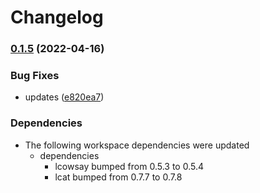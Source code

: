# Changelog

### [0.1.5](https://github.com/davidkna/lcat-rs/compare/lolcow-fortune-v0.1.4...lolcow-fortune-v0.1.5) (2022-04-16)


### Bug Fixes

* updates ([e820ea7](https://github.com/davidkna/lcat-rs/commit/e820ea7458de7c26dc98785da21fa5c2ddab04e4))


### Dependencies

* The following workspace dependencies were updated
  * dependencies
    * lcowsay bumped from 0.5.3 to 0.5.4
    * lcat bumped from 0.7.7 to 0.7.8
